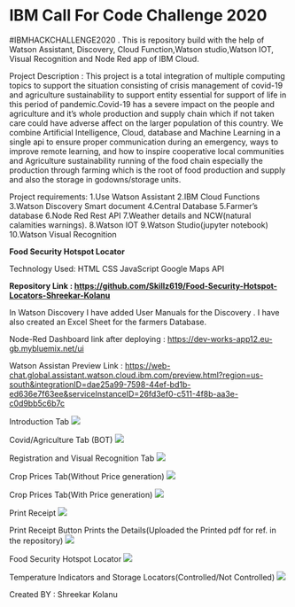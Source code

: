 # IBM Call For Code Challenge 2020
#IBMHACKCHALLENGE2020 . This is repository build with the help of Watson Assistant, Discovery, Cloud Function,Watson studio,Watson IOT, Visual Recognition and Node Red app of IBM Cloud.

Project Description : This project is a total integration of multiple computing topics to support the situation consisting of crisis management of covid-19 and agriculture sustainability to support entity essential for support of life in this period of pandemic.Covid-19 has a severe impact on the people and agriculture and it’s whole production and supply chain which if not taken care could have adverse affect on the larger population of this country. We combine Artificial Intelligence, Cloud, database and Machine Learning in a single api to ensure proper communication during an emergency, ways to improve remote learning, and how to inspire cooperative local communities and Agriculture sustainability running of the food chain especially the production through farming which is the root of food production and supply and also the storage in godowns/storage units.


Project requirements: 
1.Use Watson Assistant
2.IBM Cloud Functions 
3.Watson Discovery Smart document
4.Central Database 
5.Farmer’s database 
6.Node Red Rest API
7.Weather details and NCW(natural calamities warnings).
8.Watson IOT
9.Watson Studio(jupyter notebook)
10.Watson Visual Recognition


**Food Security Hotspot Locator**

Technology Used:
HTML
CSS
JavaScript
Google Maps API

**Repository Link : https://github.com/Skillz619/Food-Security-Hotspot-Locators-Shreekar-Kolanu**

In Watson Discovery I have added  User Manuals for the Discovery .
I have also created an Excel Sheet for the farmers Database.



Node-Red Dashboard link after deploying : https://dev-works-app12.eu-gb.mybluemix.net/ui

Watson Assistan Preview Link : https://web-chat.global.assistant.watson.cloud.ibm.com/preview.html?region=us-south&integrationID=dae25a99-7598-44ef-bd1b-ed636e7f63ee&serviceInstanceID=26fd3ef0-c511-4f8b-aa3e-c0d9bb5c6b7c



Introduction Tab
![](https://github.com/Skillz619/IBM-Call-for-Code-Challenge-shreekar-kolanu/blob/master/Tabs%20Imgs/Tab-1.png)

Covid/Agriculture Tab (BOT)
![](https://github.com/Skillz619/IBM-Call-for-Code-Challenge-shreekar-kolanu/blob/master/Tabs%20Imgs/Tab-2.png)

Registration and Visual Recognition Tab
![](https://github.com/Skillz619/IBM-Call-for-Code-Challenge-shreekar-kolanu/blob/master/Tabs%20Imgs/Tab-3.png)

Crop Prices Tab(Without Price generation)
![](https://github.com/Skillz619/IBM-Call-for-Code-Challenge-shreekar-kolanu/blob/master/Tabs%20Imgs/Tab-4%20p1.png)

Crop Prices Tab(With Price generation)
![](https://github.com/Skillz619/IBM-Call-for-Code-Challenge-shreekar-kolanu/blob/master/Tabs%20Imgs/Tab-4%20p2.png)

Print Receipt
![](https://github.com/Skillz619/IBM-Call-for-Code-Challenge-shreekar-kolanu/blob/master/Tabs%20Imgs/Tab-5.png)

Print Receipt Button Prints the Details(Uploaded the Printed pdf for ref. in the repository)
![](https://github.com/Skillz619/IBM-Call-for-Code-Challenge-shreekar-kolanu/blob/master/Tabs%20Imgs/Tab-5%20print.png)

Food Security Hotspot Locator
![](https://github.com/Skillz619/IBM-Call-for-Code-Challenge-shreekar-kolanu/blob/master/Tabs%20Imgs/Tab-6.png)

Temperature Indicators and Storage Locators(Controlled/Not Controlled)
![](https://github.com/Skillz619/IBM-Call-for-Code-Challenge-shreekar-kolanu/blob/master/Tabs%20Imgs/Tab-7.png)


Created BY : Shreekar Kolanu 

